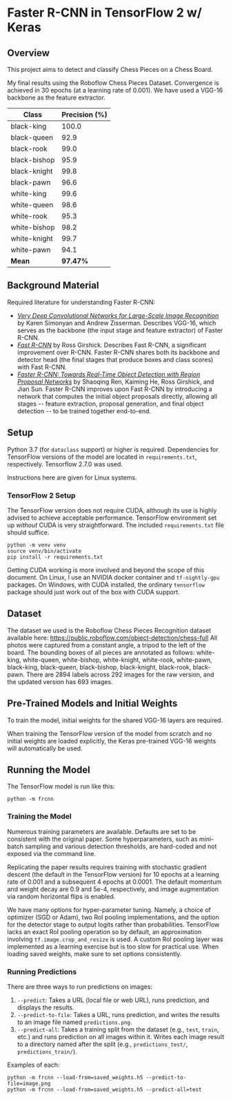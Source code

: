 # Faster R-CNN in TensorFlow 2 w/ Keras

## Overview

This project aims to detect and classify Chess Pieces on a Chess Board.

My final results using the Roboflow Chess Pieces Dataset. Convergence is achieved in 30 epochs (at a learning rate of 0.001). We have used a VGG-16 backbone as the feature extractor.

| Class | Precision (%) |
| ----- |---------------|
| black-king | 100.0         |
| black-queen | 92.9          |
| black-rook | 99.0          |
| black-bishop | 95.9          |
| black-knight | 99.8          |
| black-pawn | 96.6          |
| white-king | 99.6          |
| white-queen | 98.6          |
| white-rook | 95.3          |
| white-bishop | 98.2          |
| white-knight | 99.7          |
| white-pawn | 94.1          |
|**Mean**    | **97.47%**    |

## Background Material

Required literature for understanding Faster R-CNN:

- [*Very Deep Convolutional Networks for Large-Scale Image Recognition*](docs/publications/vgg16.pdf) by Karen Simonyan and Andrew Zisserman. Describes VGG-16, which serves as the backbone (the input stage and feature extractor) of Faster R-CNN.
- [*Fast R-CNN*](docs/publications/fast_rcnn.pdf) by Ross Girshick. Describes Fast R-CNN, a significant improvement over R-CNN. Faster R-CNN shares both its backbone and detector head (the final stages that produce boxes and class scores) with Fast R-CNN.
- [*Faster R-CNN: Towards Real-Time Object Detection with Region Proposal Networks*](docs/publications/faster_rcnn.pdf) by Shaoqing Ren, Kaiming He, Ross Girshick, and Jian Sun. Faster R-CNN improves upon Fast R-CNN by introducing a network that computes the initial object proposals directly, allowing all stages -- feature extraction, proposal generation, and final object detection -- to be trained together end-to-end.

## Setup

Python 3.7 (for `dataclass` support) or higher is required. Dependencies for TensorFlow versions of the model are located in `requirements.txt`, respectively. Tensorflow 2.7.0 was used.

Instructions here are given for Linux systems.

### TensorFlow 2 Setup

The TensorFlow version does not require CUDA, although its use is highly advised to achieve acceptable performance. TensorFlow environment set up *without* CUDA is very straightforward. The included `requirements.txt` file should suffice.

```
python -m venv venv
source venv/bin/activate
pip install -r requirements.txt
```

Getting CUDA working is more involved and beyond the scope of this document. On Linux, I use an NVIDIA docker container and `tf-nightly-gpu` packages. On Windows, with CUDA installed, the ordinary `tensorflow` package should just work out of the box with CUDA support.


## Dataset

The dataset we used is the Roboflow Chess Pieces Recognition dataset available here: <https://public.roboflow.com/object-detection/chess-full>
All photos were captured from a constant angle, a tripod to the left of the board. The bounding boxes of all pieces are annotated as follows: white-king, white-queen, white-bishop, white-knight, white-rook, white-pawn, black-king, black-queen, black-bishop, black-knight, black-rook, black-pawn.
There are 2894 labels across 292 images for the raw version, and the updated version has 693 images.

## Pre-Trained Models and Initial Weights

To train the model, initial weights for the shared VGG-16 layers are required.

When training the TensorFlow version of the model from scratch and no initial weights are loaded explicitly, the Keras pre-trained VGG-16 weights will automatically be used.

## Running the Model

The TensorFlow model is run like this:
```
python -m frcnn
```

### Training the Model

Numerous training parameters are available. Defaults are set to be consistent with the original paper. Some hyperparameters, such as mini-batch sampling and various detection thresholds, are hard-coded and not exposed via the command line.

Replicating the paper results requires training with stochastic gradient descent (the default in the TensorFlow version) for 10 epochs at a learning rate of 0.001 and a subsequent 4 epochs at 0.0001. The default momentum and weight decay are 0.9 and 5e-4, respectively, and image augmentation via random horizontal flips is enabled.

We have many options for hyper-parameter tuning. Namely, a choice of optimizer (SGD or Adam), two RoI pooling implementations, and the option for the detector stage to output logits rather than probabilities. TensorFlow lacks an exact RoI pooling operation so by default, an approximation involving `tf.image.crop_and_resize` is used. A custom RoI pooling layer was implemented as a learning exercise but is too slow for practical use. When loading saved weights, make sure to set options consistently.

### Running Predictions

There are three ways to run predictions on images:

1. `--predict`: Takes a URL (local file or web URL), runs prediction, and displays the results.
2. `--predict-to-file`: Takes a URL, runs prediction, and writes the results to an image file named `predictions.png`.
3. `--predict-all`: Takes a training split from the dataset (e.g., `test`, `train`, etc.) and runs prediction on all images within it. Writes each image result to a directory named after the split (e.g., `predictions_test/`, `predictions_train/`).

Examples of each:

```
python -m frcnn --load-from=saved_weights.h5 --predict-to-file=image.png
python -m frcnn --load-from=saved_weights.h5 --predict-all=test
```